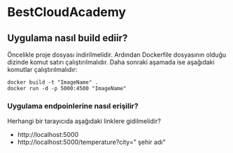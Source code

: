 # BestCloudAcademy
## Uygulama nasıl build ediir?
Öncelikle proje dosyası indirilmelidir. Ardından Dockerfile dosyasının olduğu dizinde komut satırı çalıştırılmalıdır.
Daha sonraki aşamada ise aşağıdaki komutlar çalıştırılmalıdır:
```
docker build -t "ImageName" .
docker run -d -p 5000:4500 "ImageName"
```

### Uygulama endpoinlerine nasıl erişilir?
Herhangi bir tarayıcıda aşağıdaki linklere gidilmelidir?
- http://localhost:5000
- http://localhost:5000/temperature?city=" şehir adı"
